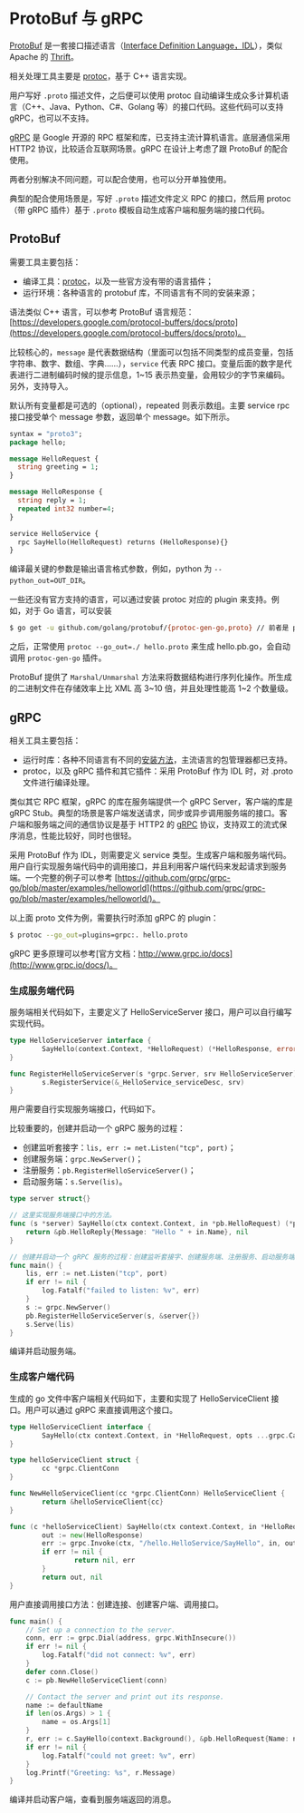 # ProtoBuf 与 gRPC
[ProtoBuf](https://github.com/google/protobuf) 是一套接口描述语言（[Interface Definition Language，IDL](https://en.wikipedia.org/wiki/Interface_description_language)），类似 Apache 的 [Thrift](https://thrift.apache.org/)。

相关处理工具主要是 [protoc](https://github.com/google/protobuf)，基于 C++ 语言实现。

用户写好 `.proto` 描述文件，之后便可以使用 protoc 自动编译生成众多计算机语言（C++、Java、Python、C#、Golang 等）的接口代码。这些代码可以支持 gRPC，也可以不支持。

[gRPC](https://github.com/grpc/grpc) 是 Google 开源的 RPC 框架和库，已支持主流计算机语言。底层通信采用 HTTP2 协议，比较适合互联网场景。gRPC 在设计上考虑了跟 ProtoBuf 的配合使用。

两者分别解决不同问题，可以配合使用，也可以分开单独使用。

典型的配合使用场景是，写好 `.proto` 描述文件定义 RPC 的接口，然后用 protoc（带 gRPC 插件）基于 `.proto` 模板自动生成客户端和服务端的接口代码。

## ProtoBuf

需要工具主要包括：

* 编译工具：[protoc](https://github.com/google/protobuf)，以及一些官方没有带的语言插件；
* 运行环境：各种语言的 protobuf 库，不同语言有不同的安装来源；

语法类似 C++ 语言，可以参考 ProtoBuf 语言规范：[https://developers.google.com/protocol-buffers/docs/proto](https://developers.google.com/protocol-buffers/docs/proto)。

比较核心的，`message` 是代表数据结构（里面可以包括不同类型的成员变量，包括字符串、数字、数组、字典……），`service` 代表 RPC 接口。变量后面的数字是代表进行二进制编码时候的提示信息，1~15 表示热变量，会用较少的字节来编码。另外，支持导入。

默认所有变量都是可选的（optional），repeated 则表示数组。主要 service rpc 接口接受单个 message 参数，返回单个 message。如下所示。

```protobuf
syntax = "proto3";
package hello;

message HelloRequest {
  string greeting = 1;
}

message HelloResponse {
  string reply = 1;
  repeated int32 number=4;
}

service HelloService {
  rpc SayHello(HelloRequest) returns (HelloResponse){}
}
```

编译最关键的参数是输出语言格式参数，例如，python 为 `--python_out=OUT_DIR`。

一些还没有官方支持的语言，可以通过安装 protoc 对应的 plugin 来支持。例如，对于 Go 语言，可以安装

```sh
$ go get -u github.com/golang/protobuf/{protoc-gen-go,proto} // 前者是 plugin；后者是 go 的依赖库
```

之后，正常使用 `protoc --go_out=./ hello.proto` 来生成 hello.pb.go，会自动调用 `protoc-gen-go` 插件。

ProtoBuf 提供了 `Marshal/Unmarshal` 方法来将数据结构进行序列化操作。所生成的二进制文件在存储效率上比 XML 高 3~10 倍，并且处理性能高 1~2 个数量级。

## gRPC

相关工具主要包括：

* 运行时库：各种不同语言有不同的[安装方法](https://github.com/grpc/grpc/blob/master/INSTALL.md)，主流语言的包管理器都已支持。
* protoc，以及 gRPC 插件和其它插件：采用 ProtoBuf 作为 IDL 时，对 .proto 文件进行编译处理。

类似其它 RPC 框架，gRPC 的库在服务端提供一个 gRPC Server，客户端的库是 gRPC Stub。典型的场景是客户端发送请求，同步或异步调用服务端的接口。客户端和服务端之间的通信协议是基于 HTTP2 的 [gRPC](https://github.com/grpc/grpc/blob/master/doc/PROTOCOL-HTTP2.md) 协议，支持双工的流式保序消息，性能比较好，同时也很轻。

采用 ProtoBuf 作为 IDL，则需要定义 service 类型。生成客户端和服务端代码。用户自行实现服务端代码中的调用接口，并且利用客户端代码来发起请求到服务端。一个完整的例子可以参考 [https://github.com/grpc/grpc-go/blob/master/examples/helloworld](https://github.com/grpc/grpc-go/blob/master/examples/helloworld/)。

以上面 proto 文件为例，需要执行时添加 gRPC 的 plugin：

```sh
$ protoc --go_out=plugins=grpc:. hello.proto
```

gRPC 更多原理可以参考[官方文档：http://www.grpc.io/docs](http://www.grpc.io/docs/)。


### 生成服务端代码

服务端相关代码如下，主要定义了 HelloServiceServer 接口，用户可以自行编写实现代码。

```go
type HelloServiceServer interface {
        SayHello(context.Context, *HelloRequest) (*HelloResponse, error)
}

func RegisterHelloServiceServer(s *grpc.Server, srv HelloServiceServer) {
        s.RegisterService(&_HelloService_serviceDesc, srv)
}
```

用户需要自行实现服务端接口，代码如下。

比较重要的，创建并启动一个 gRPC 服务的过程：

* 创建监听套接字：`lis, err := net.Listen("tcp", port)`；
* 创建服务端：`grpc.NewServer()`；
* 注册服务：`pb.RegisterHelloServiceServer()`；
* 启动服务端：`s.Serve(lis)`。


```go
type server struct{}

// 这里实现服务端接口中的方法。
func (s *server) SayHello(ctx context.Context, in *pb.HelloRequest) (*pb.HelloReply, error) {
	return &pb.HelloReply{Message: "Hello " + in.Name}, nil
}

// 创建并启动一个 gRPC 服务的过程：创建监听套接字、创建服务端、注册服务、启动服务端。
func main() {
	lis, err := net.Listen("tcp", port)
	if err != nil {
		log.Fatalf("failed to listen: %v", err)
	}
	s := grpc.NewServer()
	pb.RegisterHelloServiceServer(s, &server{})
	s.Serve(lis)
}
```

编译并启动服务端。


### 生成客户端代码

生成的 go 文件中客户端相关代码如下，主要和实现了 HelloServiceClient 接口。用户可以通过 gRPC 来直接调用这个接口。

```go
type HelloServiceClient interface {
        SayHello(ctx context.Context, in *HelloRequest, opts ...grpc.CallOption) (*HelloResponse, error)
}

type helloServiceClient struct {
        cc *grpc.ClientConn
}

func NewHelloServiceClient(cc *grpc.ClientConn) HelloServiceClient {
        return &helloServiceClient{cc}
}

func (c *helloServiceClient) SayHello(ctx context.Context, in *HelloRequest, opts ...grpc.CallOption) (*HelloResponse, error) {
        out := new(HelloResponse)
        err := grpc.Invoke(ctx, "/hello.HelloService/SayHello", in, out, c.cc, opts...)
        if err != nil {
                return nil, err
        }
        return out, nil
}
```

用户直接调用接口方法：创建连接、创建客户端、调用接口。

```go
func main() {
	// Set up a connection to the server.
	conn, err := grpc.Dial(address, grpc.WithInsecure())
	if err != nil {
		log.Fatalf("did not connect: %v", err)
	}
	defer conn.Close()
	c := pb.NewHelloServiceClient(conn)

	// Contact the server and print out its response.
	name := defaultName
	if len(os.Args) > 1 {
		name = os.Args[1]
	}
	r, err := c.SayHello(context.Background(), &pb.HelloRequest{Name: name})
	if err != nil {
		log.Fatalf("could not greet: %v", err)
	}
	log.Printf("Greeting: %s", r.Message)
}
```

编译并启动客户端，查看到服务端返回的消息。